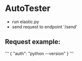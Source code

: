 # AutoTester

* run elastic.py
* send request to endpoint '/send'

## Request example:
'''
{
    "auth": "python --version"
}
'''
